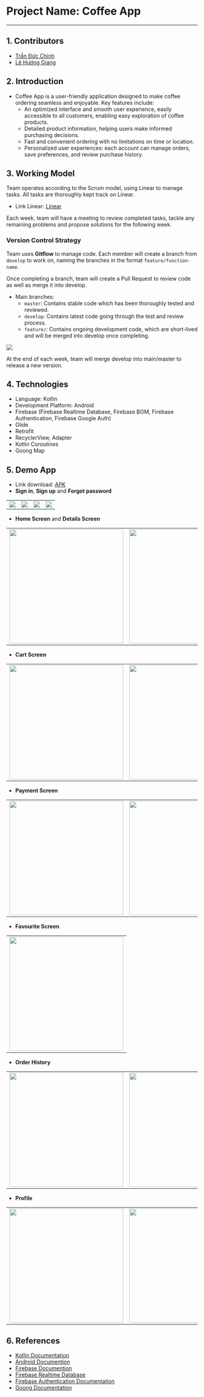 # Project Name: Coffee App
---
## 1. Contributors
- [Trần Đức Chính](https://github.com/TrDucChinh)
- [Lê Hương Giang](https://github.com/gxdumplingg)
## 2. Introduction
- Coffee App is a user-friendly application designed to make coffee ordering seamless and enjoyable. Key features include:
  - An optimized interface and smooth user experience, easily accessible to all customers, enabling easy exploration of coffee products.
  - Detailed product information, helping users make informed purchasing decisions.
  - Fast and convenient ordering with no limitations on time or location.
  - Personalized user experiences: each account can manage orders, save preferences, and review purchase history.
  
## 3. Working Model
Team operates according to the Scrum model, using Linear to manage tasks. All tasks are thoroughly kept track on Linear.

- Link Linear: [Linear](https://linear.app/coffeshop/join/a81f6301450ce305c5602b1a8ba82123?s=1)

Each week, team will have a meeting to review completed tasks, tackle any remaining problems and propose solutions for the following week. 

### Version Control Strategy
Team uses **Gitflow** to manage code. Each member will create a branch from `develop` to work on, naming the branches in the format `feature/function-name`. 

Once completing a branch, team will create a Pull Request to review code as well as merge it into develop.

- Main branches:
  - `master`: Contains stable code which has been thoroughly tested and reviewed.
  - `develop`: Contains latest code going through the test and review process.
  - `feature/`: Contains ongoing development code, which are short-lived and will be merged into develop once completing.

<div>
  <img src="https://github.com/gxdumplingg/ReadMe.Image/blob/gxdumplingg-coffee-app/gitflow-1.png">
</div>

At the end of each week, team will merge develop into main/master to release a new version.
## 4. Technologies
- Language: Kotlin
- Development Platform: Android
- Firebase (Firebase Realtime Database, Firebase BOM, Firebase Authentication, Firebase Google Auth)
- Glide
- Retrofit
- RecyclerView, Adapter
- Kotlin Coroutines
- Goong Map

## 5. Demo App
- Link download: [APK](https://drive.google.com/file/d/1ZoYQSUmqmvTIaRh82EOQ9O2wC58enlCY/view)
- **Sign in**, **Sign up** and **Forgot password**
<table>
  <tr>
    <td><img src="https://github.com/gxdumplingg/ReadMe.Image/blob/gxdumplingg-coffee-app/sign_in.png"></td>
    <td><img src="https://github.com/gxdumplingg/ReadMe.Image/blob/gxdumplingg-coffee-app/sign_up.png"></td>
    <td><img src="https://github.com/gxdumplingg/ReadMe.Image/blob/gxdumplingg-coffee-app/forgot_pw_1.png" ></td>
    <td><img src="https://github.com/gxdumplingg/ReadMe.Image/blob/gxdumplingg-coffee-app/forgot_pw_2.png"></td>
   </tr> 
</table>

- **Home Screen** and **Details Screen**
<table>
  <tr>
    <td><img src="https://github.com/gxdumplingg/ReadMe.Image/blob/gxdumplingg-coffee-app/home.png" width = 300></td>
    <td><img src="https://github.com/gxdumplingg/ReadMe.Image/blob/gxdumplingg-coffee-app/coffee_detail.png" width = 300></td>
    <td><img src="https://github.com/gxdumplingg/ReadMe.Image/blob/gxdumplingg-coffee-app/bean_detail.png" width = 300></td>
   </tr> 
</table>

- **Cart Screen**
<table>
  <tr>
    <td><img src="https://github.com/gxdumplingg/ReadMe.Image/blob/gxdumplingg-coffee-app/add_to_cart.png" width = 300></td>
    <td><img src="https://github.com/gxdumplingg/ReadMe.Image/blob/gxdumplingg-coffee-app/cart_screen.png" width = 300></td>
   </tr> 
</table>

- **Payment Screen**
<table>
  <tr>
    <td><img src="https://github.com/gxdumplingg/ReadMe.Image/blob/gxdumplingg-coffee-app/payment_screen.png" width = 300></td>
    <td><img src="https://github.com/gxdumplingg/ReadMe.Image/blob/gxdumplingg-coffee-app/map.png" width = 300></td>
   </tr> 
</table>

- **Favourite Screen**
<table>
  <tr>
    <td><img src="https://github.com/gxdumplingg/ReadMe.Image/blob/gxdumplingg-coffee-app/favourite.png" width = 300></td>
   </tr> 
</table>

- **Order History**
<table>
  <tr>
    <td><img src="https://github.com/gxdumplingg/ReadMe.Image/blob/gxdumplingg-coffee-app/order_history.png" width = 300></td>
    <td><img src="https://github.com/gxdumplingg/ReadMe.Image/blob/gxdumplingg-coffee-app/order_history_detail.png" width = 300></td>
   </tr> 
</table>

- **Profile**
<table>
  <tr>
    <td><img src="https://github.com/gxdumplingg/ReadMe.Image/blob/gxdumplingg-coffee-app/profile.png" width = 300></td>
    <td><img src="https://github.com/gxdumplingg/ReadMe.Image/blob/gxdumplingg-coffee-app/edit_profile.png" width = 300></td>
    <td><img src="https://github.com/gxdumplingg/ReadMe.Image/blob/gxdumplingg-coffee-app/change_pw.png" width = 300></td>
   </tr> 
</table>

## 6. References
- [Kotlin Documentation](https://kotlinlang.org/docs/home.html)
- [Android Documention](https://developer.android.com/reference/org/w3c/dom/Document)
- [Firebase Documention](https://firebase.google.com/docs)
- [Firebase Realtime Database](https://firebase.google.com/docs/database?hl=vi)
- [Firebase Authentication Documentation](https://firebase.google.com/docs/auth)
- [Goong Documentation](https://help.goong.io/kb/app/android/tich-hop-goong-map-sdk-vao-android/)
